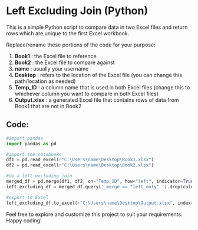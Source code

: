 # Left Excluding Join (Python)
This is a simple Python script to compare data in two Excel files and return rows which are unique to the first Excel workbook.

Replace/rename these portions of the code for your purpose:
1. **Book1** : the Excel file to reference
2. **Book2** : the Excel file to compare against
3. **name** : usually your username
4. **Desktop** : refers to the location of the Excel file (you can change this path/location as needed)
5. **Temp_ID** : a column name that is used in both Excel files (change this to whichever column you want to compare in both Excel files)
6. **Output.xlsx** : a generated Excel file that contains rows of data from Book1 that are not in Book2

## Code:
```python
#import pandas
import pandas as pd

#import the notebooks
df1 = pd.read_excel(r"C:\Users\name\Desktop\Book1.xlsx")
df2 = pd.read_excel(r"C:\Users\name\Desktop\Book2.xlsx")

#do a left-excluding join
merged_df = pd.merge(df1, df2, on="Temp_ID", how="left", indicator=True)
left_excluding_df = merged_df.query('_merge == "left_only" ').drop(columns=['_merge'])

#export to Excel
left_excluding_df.to_excel(r"C:\Users\name\Desktop\Output.xlsx", index=False)

```

Feel free to explore and customize this project to suit your requirements. Happy coding!
